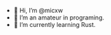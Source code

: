 - 👋 Hi, I’m @micxw
- 🤪 I’m an amateur in programing.
- 🌱 I’m currently learning Rust.

<!---
micxw/micxw is a ✨ special ✨ repository because its `README.md` (this file) appears on your GitHub profile.
You can click the Preview link to take a look at your changes.
--->
